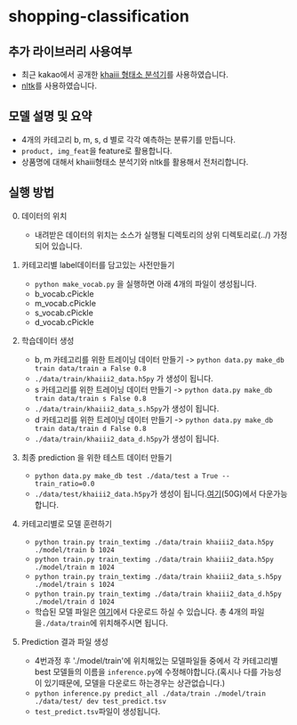# shopping-classification

## 추가 라이브러리 사용여부
- 최근 kakao에서 공개한 [khaiii 형태소 분석기](https://github.com/kakao/khaiii)를 사용하였습니다.
- [nltk](https://www.nltk.org/)를 사용하였습니다.

## 모델 설명 및 요약
- 4개의 카테고리 b, m, s, d 별로 각각 예측하는 분류기를 만듭니다.
- `product, img_feat`을 feature로 활용합니다.
-  상품명에 대해서 khaiii형태소 분석기와 nltk를 활용해서 전처리합니다. 

## 실행 방법

0. 데이터의 위치
    - 내려받은 데이터의 위치는 소스가 실행될 디렉토리의 상위 디렉토리로(../) 가정되어 있습니다.

1. 카테고리별 label데이터를 담고있는 사전만들기
    - `python make_vocab.py` 을 실행하면 아래 4개의 파일이 생성됩니다.
     - b_vocab.cPickle
     - m_vocab.cPickle
     - s_vocab.cPickle
     - d_vocab.cPickle

2. 학습데이터 생성
    - b, m 카테고리를 위한 트레이닝 데이터 만들기 -> `python data.py make_db train data/train a False 0.8`
     - `./data/train/khaiii2_data.h5py` 가 생성이 됩니다.
    - s 카테고리를 위한 트레이닝 데이터 만들기 -> `python data.py make_db train data/train s False 0.8`
     - `./data/train/khaiii2_data_s.h5py`가 생성이 됩니다.
    - d 카테고리를 위한 트레이닝 데이터 만들기 -> `python data.py make_db train data/train d False 0.8`
     - `./data/train/khaiii2_data_d.h5py`가 생성이 됩니다.

3. 최종 prediction 을 위한 테스트 데이터 만들기
    - `python data.py make_db test ./data/test a True --train_ratio=0.0`
     - `./data/test/khaiii2_data.h5py`가 생성이 됩니다.[여기](https://drive.google.com/open?id=1a0M5yrLn64R5HqVOe6j71IMiydQZX_9C)(50G)에서 다운가능합니다.

4. 카테고리별로 모델 훈련하기
    - `python train.py train_textimg ./data/train khaiii2_data.h5py ./model/train b 1024`
    - `python train.py train_textimg ./data/train khaiii2_data.h5py ./model/train m 1024`
    - `python train.py train_textimg ./data/train khaiii2_data_s.h5py ./model/train s 1024`
    - `python train.py train_textimg ./data/train khaiii2_data_d.h5py ./model/train d 1024`
    - 학습된 모델 파일은 [여기](https://drive.google.com/open?id=1aZmHS96rjOWBtVxSO1p7YZfU6XV1FMCT)에서 다운로드 하실 수 있습니다. 총 4개의 파일을`./data/train`에 위치해주시면 됩니다.

5. Prediction 결과 파일 생성 
    - 4번과정 후 './model/train'에 위치해있는 모델파일들 중에서 각 카테고리별 best 모델들의 이름을 `inference.py`에
      수정해야합니다.(혹시나 다를 가능성이 있기때문에, 모델을 다운로드 하는경우는 상관없습니다.)
    - `python inference.py predict_all ./data/train ./model/train ./data/test/ dev test_predict.tsv`
     - `test_predict.tsv`파일이 생성됩니다.
